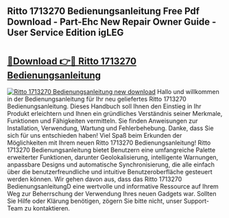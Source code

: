 ## Ritto 1713270 Bedienungsanleitung Free Pdf Download - Part-Ehc New Repair Owner Guide - User Service Edition igLEG

# <h2><a href="http://df53k1q.blite.top/?on=Ritto+1713270+Bedienungsanleitung">🔗Download 👉🔴 Ritto 1713270 Bedienungsanleitung</a></h2>

[![Ritto 1713270 Bedienungsanleitung new download](https://i.imgur.com/lujVjoI.png)](http://df53k1q.blite.top/?on=Ritto+1713270+Bedienungsanleitung)
Hallo und willkommen in der Bedienungsanleitung für Ihr neu geliefertes Ritto 1713270 Bedienungsanleitung. Dieses Handbuch soll Ihnen den Einstieg in Ihr Produkt erleichtern und Ihnen ein gründliches Verständnis seiner Merkmale, Funktionen und Fähigkeiten vermitteln. Sie finden Anweisungen zur Installation, Verwendung, Wartung und Fehlerbehebung. Danke, dass Sie sich für uns entschieden haben! Viel Spaß beim Erkunden der Möglichkeiten mit Ihrem neuen Ritto 1713270 Bedienungsanleitung! Ritto 1713270 Bedienungsanleitung bietet Benutzern eine umfangreiche Palette erweiterter Funktionen, darunter Geolokalisierung, intelligente Warnungen, anpassbare Designs und automatische Synchronisierung, die alle einfach über die benutzerfreundliche und intuitive Benutzeroberfläche gesteuert werden können. Wir gehen davon aus, dass das Ritto 1713270 BedienungsanleitungD eine wertvolle und informative Ressource auf Ihrem Weg zur Beherrschung der Verwendung Ihres neuen Gadgets war. Sollten Sie Hilfe oder Klärung benötigen, zögern Sie bitte nicht, unser Support-Team zu kontaktieren.
